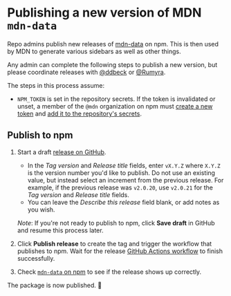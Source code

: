 # Publishing a new version of MDN `mdn-data`

Repo admins publish new releases of [mdn-data](https://www.npmjs.com/package/mdn-data) on npm. This is then used by MDN to generate various sidebars as well as other things.

Any admin can complete the following steps to publish a new version, but please coordinate releases with [@ddbeck](https://github.com/ddbeck) or [@Rumyra](https://github.com/Rumyra).

The steps in this process assume:

- `NPM_TOKEN` is set in the repository secrets. If the token is invalidated or unset, a member of the `@mdn` organization on npm must [create a new token](https://docs.npmjs.com/creating-and-viewing-authentication-tokens) and [add it to the repository's secrets](https://docs.github.com/en/actions/configuring-and-managing-workflows/creating-and-storing-encrypted-secrets#creating-encrypted-secrets-for-a-repository).

## Publish to npm

1. Start a draft [release on GitHub](https://github.com/mdn/data/releases).

   - In the _Tag version_ and _Release title_ fields, enter `vX.Y.Z` where `X.Y.Z` is the version number you'd like to publish. Do not use an existing value, but instead
   select an increment from the previous release. For example, if the previous release
   was `v2.0.20`, use `v2.0.21` for the _Tag version_ and _Release title_ fields.
   - You can leave the _Describe this release_ field blank, or add notes as you wish.

   _Note_: If you're not ready to publish to npm, click **Save draft** in GitHub and resume this process later.

2. Click **Publish release** to create the tag and trigger the workflow that publishes to npm. Wait for the release [GitHub Actions workflow](https://github.com/mdn/data/actions) to finish successfully.

3. Check [`mdn-data` on npm](https://www.npmjs.com/package/mdn-data) to see if the release shows up correctly.

The package is now published. 🎉
